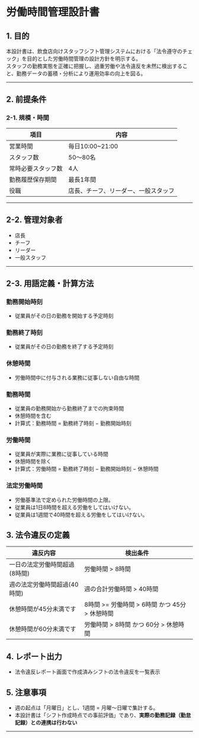 # 労働時間管理設計書

## 1. 目的
本設計書は、飲食店向けスタッフシフト管理システムにおける「法令遵守のチェック」を目的とした労働時間管理の設計方針を明示する。  
スタッフの勤務実態を正確に把握し、過重労働や法令違反を未然に検出すること、勤務データの蓄積・分析により運用効率の向上を図る。

---

## 2. 前提条件

### 2-1. 規模・時間
| 項目               | 内容                                 |
| ------------------ | ------------------------------------ |
| 営業時間           | 毎日10:00~21:00                      |
| スタッフ数         | 50〜80名                             |
| 常時必要スタッフ数 | 4人                                  |
| 勤務履歴保存期間   | 最長1年間                            |
| 役職               | 店長、チーフ、リーダー、一般スタッフ |

---

## 2-2. 管理対象者

- 店長
- チーフ
- リーダー
- 一般スタッフ

---

## 2-3. 用語定義・計算方法

### 勤務開始時刻
- 従業員がその日の勤務を開始する予定時刻

### 勤務終了時刻
- 従業員がその日の勤務を終了する予定時刻

### 休憩時間
- 労働時間中に付与される業務に従事しない自由な時間

### 勤務時間
- 従業員の勤務開始から勤務終了までの拘束時間
- 休憩時間を含む
- 計算式：勤務時間 = 勤務終了時刻 − 勤務開始時刻

### 労働時間
- 従業員が実際に業務に従事している時間
- 休憩時間を除く
- 計算式：労働時間 = 勤務終了時刻 − 勤務開始時刻 − 休憩時間

### 法定労働時間
- 労働基準法で定められた労働時間の上限。
- 従業員は1日8時間を超える労働をしてはいけない。
- 従業員は1週間で40時間を超える労働をしてはいけない。

## 3. 法令違反の定義

| 違反内容                      | 検出条件                                       |
| ----------------------------- | ---------------------------------------------- |
| 一日の法定労働時間超過(8時間) | 労働時間 > 8時間                               |
| 週の法定労働時間超過(40時間)  | 週の合計労働時間 > 40時間                      |
| 休憩時間が45分未満です        | 8時間 >= 労働時間 > 6時間 かつ 45分 > 休憩時間 |
| 休憩時間が60分未満です        | 労働時間 > 8時間 かつ 60分 > 休憩時間          |

## 4. レポート出力
- 法令違反レポート画面で作成済みシフトの法令違反を一覧表示

## 5. 注意事項
 - 週の起点は「月曜日」とし、1週間 = 月曜〜日曜で集計する。
 - 本設計書は「シフト作成時点での事前評価」であり、**実際の勤務記録（勤怠記録）との連携は行わない**

---

